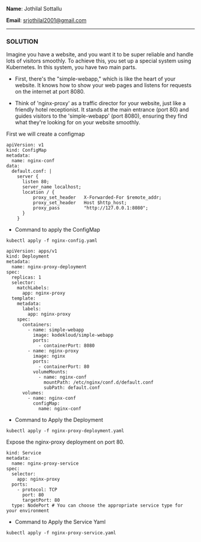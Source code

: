 **Name**: Jothilal Sottallu

**Email**: srjothilal2001@gmail.com

---

### SOLUTION

Imagine you have a website, and you want it to be super reliable and handle lots of visitors smoothly. To achieve this, you set up a special system using Kubernetes. In this system, you have two main parts.

* First, there's the "simple-webapp," which is like the heart of your website. It knows how to show your web pages and listens for requests on the internet at port 8080.


* Think of 'nginx-proxy' as a traffic director for your website, just like a friendly hotel receptionist. It stands at the main entrance (port 80) and guides visitors to the 'simple-webapp' (port 8080), ensuring they find what they're looking for on your website smoothly.

First we will create a configmap 

```
apiVersion: v1
kind: ConfigMap
metadata:
  name: nginx-conf
data:
  default.conf: |
    server {
      listen 80;
      server_name localhost;
      location / {
          proxy_set_header   X-Forwarded-For $remote_addr;
          proxy_set_header   Host $http_host;
          proxy_pass         "http://127.0.0.1:8080";
      }
    }

```

* Command to apply the ConfigMap

```kubectl apply -f nginx-config.yaml```



```
apiVersion: apps/v1
kind: Deployment
metadata:
  name: nginx-proxy-deployment
spec:
  replicas: 1 
  selector:
    matchLabels:
      app: nginx-proxy
  template:
    metadata:
      labels:
        app: nginx-proxy
    spec:
      containers:
        - name: simple-webapp
          image: kodekloud/simple-webapp
          ports:
            - containerPort: 8080
        - name: nginx-proxy
          image: nginx
          ports:
            - containerPort: 80
          volumeMounts:
            - name: nginx-conf
              mountPath: /etc/nginx/conf.d/default.conf
              subPath: default.conf
      volumes:
        - name: nginx-conf
          configMap:
            name: nginx-conf
```
* Command to Apply the Deployment 


```kubectl apply -f nginx-proxy-deployment.yaml```

Expose the nginx-proxy deployment on port 80.

```apiVersion: v1
kind: Service
metadata:
  name: nginx-proxy-service
spec:
  selector:
    app: nginx-proxy
  ports:
    - protocol: TCP
      port: 80
      targetPort: 80
  type: NodePort # You can choose the appropriate service type for your environment
```

* Command to Apply the Service Yaml

```kubectl apply -f nginx-proxy-service.yaml```